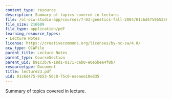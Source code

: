 ```yaml
---
content_type: resource
description: Summary of topics covered in lecture.
file: /ol-ocw-studio-app/courses/7-03-genetics-fall-2004/01c6d4759b5356c875c0eaeaee10e835_lecture23.pdf
file_size: 216609
file_type: application/pdf
learning_resource_types:
- Lecture Notes
license: https://creativecommons.org/licenses/by-nc-sa/4.0/
ocw_type: OCWFile
parent_title: Lecture Notes
parent_type: CourseSection
parent_uid: b91c3b76-18d1-0171-cab0-e0e5bee4f8b7
resourcetype: Document
title: lecture23.pdf
uid: 01c6d475-9b53-56c8-75c0-eaeaee10e835
---
```

Summary of topics covered in lecture.